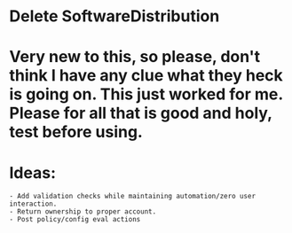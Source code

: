 # Delete SoftwareDistribution

# Very new to this, so please, don't think I have any clue what they heck is going on. This just worked for me. Please for all that is good and holy, test before using. 

# Ideas:
    - Add validation checks while maintaining automation/zero user interaction.
    - Return ownership to proper account.
    - Post policy/config eval actions